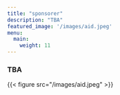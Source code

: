 ```yaml
---
title: "sponsorer"
description: "TBA"
featured_image: '/images/aid.jpeg'
menu:
  main:
    weight: 11
---
```


### TBA

{{< figure src="/images/aid.jpeg" >}}

